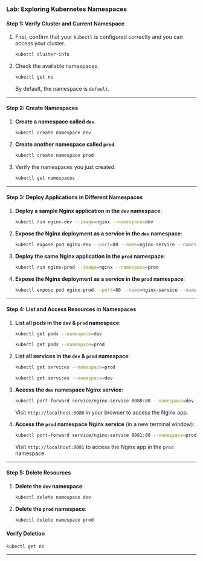 
### Lab: Exploring Kubernetes Namespaces


#### Step 1: Verify Cluster and Current Namespace
1. First, confirm that your `kubectl` is configured correctly and you can access your cluster.
   ```bash
   kubectl cluster-info
   ```

2. Check the available namespaces.
   ```bash
   kubectl get ns
   ```
   By default, the namespace is `default`.

---

#### Step 2: Create Namespaces
1. **Create a namespace called `dev`**.
   ```bash
   kubectl create namespace dev
   ```

2. **Create another namespace called `prod`**.
   ```bash
   kubectl create namespace prod
   ```

3. Verify the namespaces you just created.
   ```bash
   kubectl get namespaces
   ```

---

#### Step 3: Deploy Applications in Different Namespaces

1. **Deploy a sample Nginx application in the `dev` namespace**:
   ```bash
   kubectl run nginx-dev --image=nginx --namespace=dev
   ```

2. **Expose the Nginx deployment as a service in the `dev` namespace**:
   ```bash
   kubectl expose pod nginx-dev --port=80 --name=nginx-service --namespace=dev
   ```

3. **Deploy the same Nginx application in the `prod` namespace**:
   ```bash
   kubectl run nginx-prod --image=nginx --namespace=prod
   ```

4. **Expose the Nginx deployment as a service in the `prod` namespace**:
   ```bash
   kubectl expose pod nginx-prod --port=80 --name=nginx-service --namespace=prod
   ```

---

#### Step 4: List and Access Resources in Namespaces

1. **List all pods in the `dev` & `prod` namespace**:
   ```bash
   kubectl get pods --namespace=dev
   ```
    ```bash
   kubectl get pods --namespace=prod
   ```

2. **List all services in the `dev` & `prod` namespace**:
   ```bash
   kubectl get services --namespace=prod
   ```
    ```bash
   kubectl get services --namespace=dev
   ```

3. **Access the `dev` namespace Nginx service**:
   ```bash
   kubectl port-forward service/nginx-service 8080:80 --namespace=dev
   ```
   Visit `http://localhost:8080` in your browser to access the Nginx app.

4. **Access the `prod` namespace Nginx service** (in a new terminal window):
   ```bash
   kubectl port-forward service/nginx-service 8081:80 --namespace=prod
   ```
   Visit `http://localhost:8081` to access the Nginx app in the `prod` namespace.

---

#### Step 5: Delete Resources
1. **Delete the `dev` namespace**:
   ```bash
   kubectl delete namespace dev
   ```

2. **Delete the `prod` namespace**:
   ```bash
   kubectl delete namespace prod
   ```
#### Verify Deletion
```
kubectl get ns
```
---
